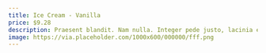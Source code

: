 ```yaml
---
title: Ice Cream - Vanilla
price: $9.28
description: Praesent blandit. Nam nulla. Integer pede justo, lacinia eget, tincidunt eget, tempus vel, pede.
image: https://via.placeholder.com/1000x600/000000/fff.png
---
```

